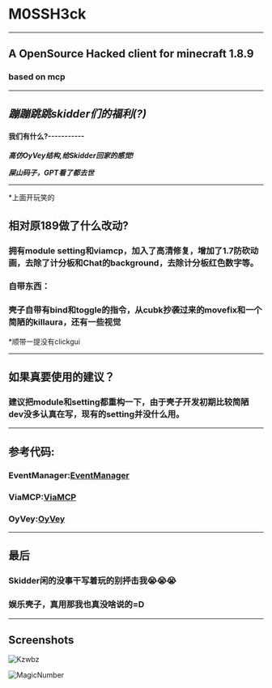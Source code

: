 # M0SSH3ck
___
## A OpenSource Hacked client for minecraft 1.8.9

### based on mcp
___
## _**蹦蹦跳跳skidder们的福利(?)**_
#### 我们有什么?-----------
***_高仿OyVey结构,给Skidder回家的感觉!_***

***_屎山码子，GPT看了都去世_***

---

*上面开玩笑的

## 相对原189做了什么改动?

### 拥有module setting和viamcp，加入了高清修复，增加了1.7防砍动画，去除了计分板和Chat的background，去除计分板红色数字等。

### 自带东西：

### 壳子自带有bind和toggle的指令，从cubk抄袭过来的movefix和一个简陋的killaura，还有一些视觉

*顺带一提没有clickgui

---
## 如果真要使用的建议？

### 建议把module和setting都重构一下，由于壳子开发初期比较简陋dev没多认真在写，现有的setting并没什么用。

---
## 参考代码:

### EventManager:[EventManager](https://github.com/cubk1/EventManager)

### ViaMCP:[ViaMCP](https://github.com/ViaVersionMCP/ViaMCP)

### OyVey:[OyVey](https://github.com/Gentleman2292/OyVey_Rewrite-BUILDABLE_SRC)

---
## 最后

### Skidder闲的没事干写着玩的别抨击我😭😭😭

### 娱乐壳子，真用那我也真没啥说的=D

---
## Screenshots

![Kzwbz](https://free2.yunpng.top/2024/10/21/67166525dd106.png)

![MagicNumber](https://free2.yunpng.top/2024/10/21/671665ba94e5f.jpg)